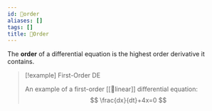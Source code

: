 ```yaml
---
id: 📘order
aliases: []
tags: []
title: 📘Order
---
```


The **order** of a differential equation is the highest order derivative it contains. 

> [!example] First-Order DE
> 
> An example of a first-order [[📘linear]] differential equation:
> $$
> \frac{dx}{dt}+4x=0
> $$
